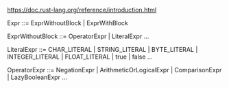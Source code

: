 https://doc.rust-lang.org/reference/introduction.html

Expr ::= ExprWithoutBlock
       | ExprWithBlock

ExprWithoutBlock ::= OperatorExpr
                  |  LiteralExpr
                  ...

LiteralExpr ::= CHAR_LITERAL
             |  STRING_LITERAL
             |  BYTE_LITERAL
             |  INTEGER_LITERAL
             |  FLOAT_LITERAL
             | true | false
             ...


OperatorExpr ::= NegationExpr
              |  ArithmeticOrLogicalExpr
              |  ComparisonExpr
              |  LazyBooleanExpr
              ...
